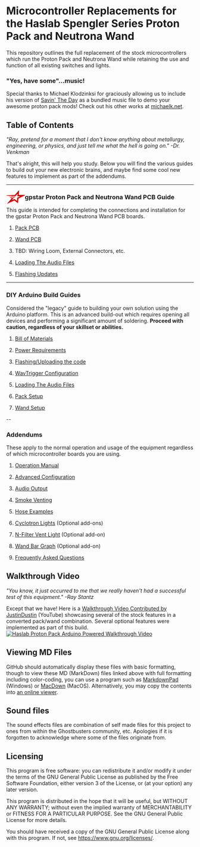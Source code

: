 # Microcontroller Replacements for the Haslab Spengler Series Proton Pack and Neutrona Wand

This repository outlines the full replacement of the stock microcontrollers which run the Proton Pack and Neutrona Wand while retaining the use and function of all existing switches and lights.


### "Yes, have some"...music!

Special thanks to Michael Klodzinksi for graciously allowing us to include his version of [Savin' The Day](https://www.youtube.com/watch?v=shJslMSAxE0) as a bundled music file to demo your awesome proton pack mods! Check out his other works at [michaelk.net](https://michaelk.net).

## Table of Contents

*"Ray, pretend for a moment that I don't know anything about metallurgy, engineering, or physics, and just tell me what the hell is going on." -Dr. Venkman*

That's alright, this will help you study. Below you will find the various guides to build out your new electronic brains, and maybe find some cool new features to implement as part of the addendums.

<hr>
<img src='images/gpstar_logo.png' width=50 align="left" /> <h3>gpstar Proton Pack and Neutrona Wand PCB Guide</h3>This guide is intended for completing the connections and installation for the gpstar Proton Pack and Neutrona Wand PCB boards.

1. [Pack PCB](PACK_PCB.md)

1. [Wand PCB](WAND_PCB.md)

1. TBD: Wiring Loom, External Connectors, etc.

1. [Loading The Audio Files](AUDIO.md)

1. [Flashing Updates](FLASHING.md)

<hr>
<h3>DIY Arduino Build Guides</h3>

Considered the "legacy" guide to building your own solution using the Arduino platform.
This is an advanced build-out which requires opening all devices and performing a significant amount of soldering. **Proceed with caution, regardless of your skillset or abilities.**

1. [Bill of Materials](BOM.md)

1. [Power Requirements](POWER.md)

1. [Flashing/Uploading the code](ARDUINO_FLASHING.md)

1. [WavTrigger Configuration](WAVTRIGGER.md)

1. [Loading The Audio Files](AUDIO.md)

1. [Pack Setup](PACK.md)

1. [Wand Setup](WAND.md)

--
### Addendums

These apply to the normal operation and usage of the equipment regardless of which microcontroller boards you are using.

1. [Operation Manual](OPERATION.md)

1. [Advanced Configuration](ADVCONFIG.md)

1. [Audio Output](SOUND.md)

1. [Smoke Venting](SMOKE.md)

1. [Hose Examples](HOSE.md)

1. [Cyclotron Lights](CYCLOTRON.md) (Optional add-ons)

1. [N-Filter Vent Light](NFILTER.md) (Optional add-on)

1. [Wand Bar Graph](BARGRAPH.md) (Optional add-on)

1. [Frequently Asked Questions](FAQ.md)

## Walkthrough Video ##

*"You know, it just occurred to me that we really haven't had a successful test of this equipment." -Ray Stantz*

Except that we have! Here is a [Walkthrough Video Contributed by JustinDustin](https://www.youtube.com/watch?v=mnfljGd5-uU) (YouTube) showcasing several of the stock features in a converted pack/wand combination. Several optional features were implemented as part of this build.
[![Haslab Proton Pack Arduino Powered Walkthrough Video](https://img.youtube.com/vi/mnfljGd5-uU/maxresdefault.jpg)](https://www.youtube.com/watch?v=mnfljGd5-uU)

## Viewing MD Files

GitHub should automatically display these files with basic formatting, though to view these MD (MarkDown) files linked above with full formatting including color-coding, you can use a program such as [MarkdownPad](http://markdownpad.com/) (Windows) or [MacDown](https://macdown.uranusjr.com/) (MacOS). Alternatively, you may copy the contents into [an online viewer](https://markdownlivepreview.com/).

## Sound files

The sound effects files are combination of self made files for this project to ones from within the Ghostbusters community, etc. Apologies if it is forgotten to acknowledge where some of the files originate from.

## Licensing

This program is free software: you can redistribute it and/or modify it under the terms of the GNU General Public License as published by the Free Software Foundation, either version 3 of the License, or (at your option) any later version.

This program is distributed in the hope that it will be useful, but WITHOUT ANY WARRANTY; without even the implied warranty of MERCHANTABILITY or FITNESS FOR A PARTICULAR PURPOSE. See the GNU General Public License for more details.

You should have received a copy of the GNU General Public License along with this program. If not, see <https://www.gnu.org/licenses/>.
